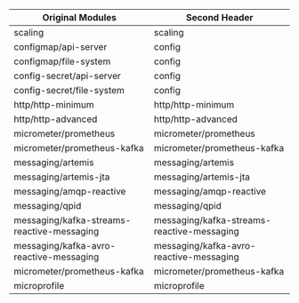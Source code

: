 
| Original Modules  | Second Header |
| ------------- | ------------- |
| scaling | scaling |
| configmap/api-server | config |
| configmap/file-system | config |
| config-secret/api-server | config |
| config-secret/file-system | config |
| http/http-minimum | http/http-minimum |
| http/http-advanced | http/http-advanced |
| micrometer/prometheus | micrometer/prometheus |
| micrometer/prometheus-kafka | micrometer/prometheus-kafka |
| messaging/artemis | messaging/artemis |
| messaging/artemis-jta | messaging/artemis-jta |
| messaging/amqp-reactive | messaging/amqp-reactive |
| messaging/qpid | messaging/qpid |
| messaging/kafka-streams-reactive-messaging | messaging/kafka-streams-reactive-messaging |
| messaging/kafka-avro-reactive-messaging | messaging/kafka-avro-reactive-messaging |
| micrometer/prometheus-kafka | micrometer/prometheus-kafka |¡
| microprofile  | microprofile  |

